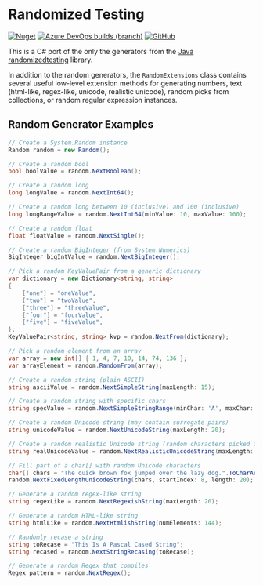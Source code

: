 Randomized Testing
=========

[![Nuget](https://img.shields.io/nuget/dt/Morfologik.Stemming)](https://www.nuget.org/packages/RandomizedTesting.Generators)
[![Azure DevOps builds (branch)](https://img.shields.io/azure-devops/build/NightOwl888/bb904c4c-d9de-434f-9b26-a6210ef516bc/2/release/v2.7.8)](https://dev.azure.com/NightOwl888/RandomizedTesting/_build?definitionId=2&_a=summary)
[![GitHub](https://img.shields.io/github/license/NightOwl888/Morfologik.Stemming)](https://github.com/NightOwl888/RandomizedTesting/blob/master/LICENSE.txt)

This is a C# port of the only the generators from the [Java randomizedtesting](https://github.com/randomizedtesting/randomizedtesting) library.

In addition to the random generators, the `RandomExtensions` class contains several useful low-level extension methods for generating numbers, text (html-like, regex-like, unicode, realistic unicode), random picks from collections, or random regular expression instances.

## Random Generator Examples

```c#
// Create a System.Random instance
Random random = new Random();

// Create a random bool
bool boolValue = random.NextBoolean();

// Create a random long
long longValue = random.NextInt64();

// Create a random long between 10 (inclusive) and 100 (inclusive)
long longRangeValue = random.NextInt64(minValue: 10, maxValue: 100);

// Create a random float
float floatValue = random.NextSingle();

// Create a random BigInteger (from System.Numerics)
BigInteger bigIntValue = random.NextBigInteger();

// Pick a random KeyValuePair from a generic dictionary
var dictionary = new Dictionary<string, string>
{
    ["one"] = "oneValue",
    ["two"] = "twoValue",
    ["three"] = "threeValue",
    ["four"] = "fourValue",
    ["five"] = "fiveValue",
};
KeyValuePair<string, string> kvp = random.NextFrom(dictionary);

// Pick a random element from an array
var array = new int[] { 1, 4, 7, 10, 14, 74, 136 };
var arrayElement = random.RandomFrom(array);

// Create a random string (plain ASCII)
string asciiValue = random.NextSimpleString(maxLength: 15);

// Create a random string with specific chars
string specValue = random.NextSimpleStringRange(minChar: 'A', maxChar: 'F', maxLength: 10);

// Create a random Unicode string (may contain surrogate pairs)
string unicodeValue = random.NextUnicodeString(maxLength: 20);

// Create a random realistic Unicode string (random characters picked from the same Unicode block)
string realUnicodeValue = random.NextRealisticUnicodeString(maxLength: 30);

// Fill part of a char[] with random Unicode characters
char[] chars = "The quick brown fox jumped over the lazy dog.".ToCharArray();
random.NextFixedLengthUnicodeString(chars, startIndex: 8, length: 20);

// Generate a random regex-like string
string regexLike = random.NextRegexishString(maxLength: 20);

// Generate a random HTML-like string
string htmlLike = random.NextHtmlishString(numElements: 144);

// Randomly recase a string
string toRecase = "This Is A Pascal Cased String";
string recased = random.NextStringRecasing(toRecase);

// Generate a random Regex that compiles
Regex pattern = random.NextRegex();
```